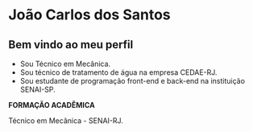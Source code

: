 # João Carlos dos Santos
## Bem vindo ao meu perfil

* Sou Técnico em Mecânica.
* Sou técnico de tratamento de água na empresa CEDAE-RJ.
* Sou estudante de programação front-end e back-end na instituição SENAI-SP.

**FORMAÇÃO ACADÊMICA**

Técnico em Mecânica - SENAI-RJ.
